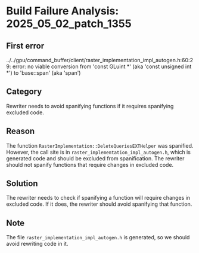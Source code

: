 # Build Failure Analysis: 2025_05_02_patch_1355

## First error

../../gpu/command_buffer/client/raster_implementation_impl_autogen.h:60:29: error: no viable conversion from 'const GLuint *' (aka 'const unsigned int *') to 'base::span<const GLuint>' (aka 'span<const unsigned int>')

## Category
Rewriter needs to avoid spanifying functions if it requires spanifying excluded code.

## Reason
The function `RasterImplementation::DeleteQueriesEXTHelper` was spanified. However, the call site is in `raster_implementation_impl_autogen.h`, which is generated code and should be excluded from spanification. The rewriter should not spanify functions that require changes in excluded code.

## Solution
The rewriter needs to check if spanifying a function will require changes in excluded code. If it does, the rewriter should avoid spanifying that function.

## Note
The file `raster_implementation_impl_autogen.h` is generated, so we should avoid rewriting code in it.